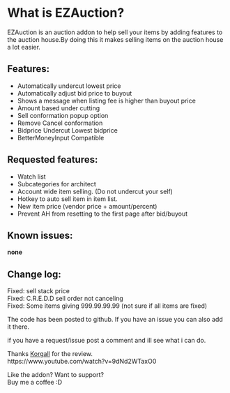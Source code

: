 <h1><strong>What is EZAuction?</strong></h1>
<p>EZAuction is an auction addon to help sell your items by adding features to the auction house.By doing this it makes selling items on the auction house a lot easier.</p>
<h2><strong>Features:</strong></h2>
<ul>
<li>Automatically undercut lowest price</li>
<li>Automatically adjust bid price to buyout</li>
<li>Shows a message when listing fee is higher than buyout price</li>
<li>Amount based under cutting</li>
<li>Sell conformation popup option</li>
<li>Remove Cancel conformation</li>
<li>Bidprice Undercut Lowest bidprice</li>
<li><span data-mce-mark="1">BetterMoneyInput Compatible</span></li>
</ul>
<h2><strong>Requested features:</strong></h2>
<ul>
<li>Watch list</li>
<li>Subcategories for architect</li>
<li>Account wide item selling. (Do not undercut your self)</li>
<li>Hotkey to auto sell item in item list.</li>
<li>New item price (vendor price + amount/percent)</li>
<li>Prevent AH from resetting to the first page after bid/buyout</li>
</ul>
<h2><strong>Known issues:</strong></h2>
<p><strong>none&nbsp;</strong></p>
<h2><strong>Change log:</strong></h2>
<p><span data-mce-mark="1">Fixed: sell stack price<br />Fixed: C.R.E.D.D sell order not canceling<br />Fixed: Some items giving 999.99.99.99 (not sure if all items are fixed)</span></p>
<p>The code has been posted to github. If you have an issue you can also add it there.</p>
<p><span data-mce-mark="1">if you have a request/issue post a comment and ill see what i can do.</span></p>
<p><span data-mce-mark="1">Thanks <a href="http://www.curse.com/users/Korgall">Korgall</a> for the review.<br />https://www.youtube.com/watch?v=9dNd2WTaxO0<br /></span></p>
<p>Like the addon? Want to support?<br />Buy me a coffee :D</p>